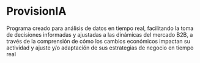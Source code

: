 # ProvisionIA
Programa creado para análisis de datos en tiempo real, facilitando la  toma de decisiones informadas y ajustadas a las dinámicas del mercado B2B, a través  de la comprensión de cómo los cambios económicos impactan su actividad y ajuste  y/o adaptación de sus estrategias de negocio en tiempo real
